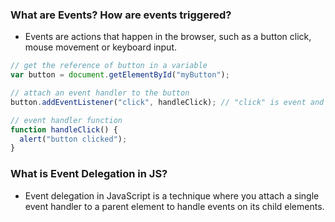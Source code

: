 ### What are Events? How are events triggered?

- Events are actions that happen in the browser, such as a button click, mouse movement or keyboard input.

```javascript
// get the reference of button in a variable
var button = document.getElementById("myButton");

// attach an event handler to the button
button.addEventListener("click", handleClick); // "click" is event and handleClick is event handler or callback function

// event handler function
function handleClick() {
  alert("button clicked");
}
```

### What is Event Delegation in JS?

- Event delegation in JavaScript is a technique where you attach a single event handler to a parent element to handle events on its child elements.
